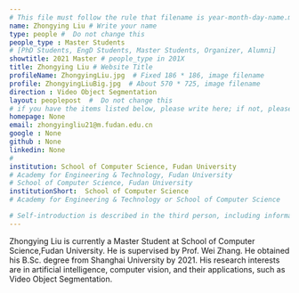 ```yaml
---
# This file must follow the rule that filename is year-month-day-name.md .
name: Zhongying Liu # Write your name
type: people #  Do not change this
people_type : Master Students
# [PhD Students, EngD Students, Master Students, Organizer, Alumni]
showtitle: 2021 Master # people_type in 201X
title: Zhongying Liu # Website Title
profileName: ZhongyingLiu.jpg  # Fixed 186 * 186, image filename
profile: ZhongyingLiuBig.jpg  # About 570 * 725, image filename
direction : Video Object Segmentation
layout: peoplepost  #  Do not change this
# if you have the items listed below, please write here; if not, please write None.
homepage: None
email: zhongyingliu21@m.fudan.edu.cn
google : None
github : None
linkedin: None
# 
institution: School of Computer Science, Fudan University
# Academy for Engineering & Technology, Fudan University
# School of Computer Science, Fudan University
institutionShort:  School of Computer Science
# Academy for Engineering & Technology or School of Computer Science

# Self-introduction is described in the third person, including information such as educational experience
---
```


Zhongying Liu is currently a Master Student at School of Computer Science,Fudan University. He is supervised by Prof. Wei Zhang. He obtained his B.Sc. degree from Shanghai University by 2021. His research interests are in artificial intelligence, computer vision, and their applications, such as Video Object Segmentation.



 


